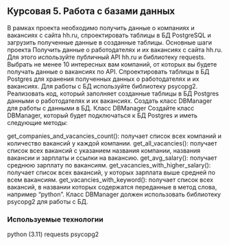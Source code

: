 ## Курсовая 5. Работа с базами данных
В рамках проекта необходимо получить данные о компаниях и вакансиях с сайта hh.ru, 
спроектировать таблицы в БД PostgreSQL и загрузить полученные данные в созданные таблицы. 
Основные шаги проекта Получить данные о работодателях и их вакансиях с сайта hh.ru. 
Для этого используйте публичный API hh.ru и библиотеку requests. Выбрать не менее 10 интересных вам компаний,
от которых вы будете получать данные о вакансиях по API. Спроектировать таблицы в БД Postgres для хранения 
полученных данных о работодателях и их вакансиях. Для работы с БД используйте библиотеку psycopg2. Реализовать код, который заполняет созданные таблицы в БД Postgres данными о работодателях и их вакансиях. Создать класс DBManager для работы с данными в БД. Класс DBManager Создайте класс DBManager, который будет подключаться к БД Postgres и иметь следующие методы:

get_companies_and_vacancies_count(): получает список всех компаний и количество вакансий у каждой компании. get_all_vacancies(): получает список всех вакансий с указанием названия компании, названия вакансии и зарплаты и ссылки на вакансию. get_avg_salary(): получает среднюю зарплату по вакансиям. get_vacancies_with_higher_salary(): получает список всех вакансий, у которых зарплата выше средней по всем вакансиям. get_vacancies_with_keyword(): получает список всех вакансий, в названии которых содержатся переданные в метод слова, например “python”. Класс DBManager должен использовать библиотеку psycopg2 для работы с БД.

### Используемые технологии
python (3.11) 
requests 
psycopg2